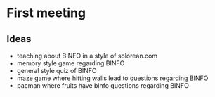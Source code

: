 # First meeting

## Ideas

 - teaching about BINFO in a style of solorean.com
 - memory style game regarding BINFO
 - general style quiz of BINFO
 - maze game where hitting walls lead to questions regarding BINFO
 - pacman where fruits have binfo questions regarding BINFO
